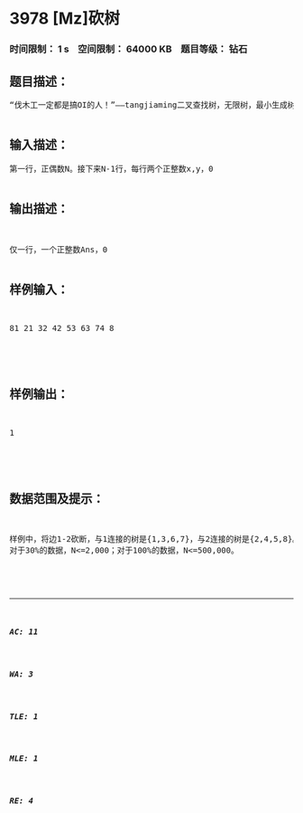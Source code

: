 # 3978 [Mz]砍树   
### 时间限制： 1 s&nbsp;&nbsp;&nbsp;&nbsp;空间限制： 64000 KB&nbsp;&nbsp;&nbsp;&nbsp;题目等级： 钻石  
## 题目描述：  

<pre>
“伐木工一定都是搞OI的人！”——tangjiaming二叉查找树，无限树，最小生成树，平衡树，线段树，主席树，树链剖分，树状数组……OI里的树太多，而以上似乎只是最简单的几个。为了表达对树的憎恨，不少OIer已经成为了伐木工，决心把一切树都砍成两半。（“还有一个东西叫作仙人掌。”——jrMz）现在有一棵结点数为N的树，N是偶数，伐木工HR想要选择一条边，把它砍断，这样整棵树就分成了两半，这两半应该同样是树。然而，HR是个完美主义者，如果砍出来的两棵半树的结点数不同，后果很严重！你的任务是帮助HR选择那条合适的边，使得两棵半树的结点数都恰好是N/2。  

</pre>
  
  
## 输入描述：  

<pre>
第一行，正偶数N。接下来N-1行，每行两个正整数x,y，0<x,y<=N，表示这棵树的各边。  

</pre>
  
  
## 输出描述：  

<pre>
仅一行，一个正整数Ans，0<Ans<N，表示输入文件中的第Ans条边，即第Ans+1行所对应的边应该被砍断。如果找不到合适的边，输出"HR gets crazy!"。
</pre>
  
  
## 样例输入：  

<pre>
81 21 32 42 53 63 74 8  

</pre>
  
  
## 样例输出：  

<pre>
1  

</pre>
  
  
## 数据范围及提示：  

<pre>
样例中，将边1-2砍断，与1连接的树是{1,3,6,7}，与2连接的树是{2,4,5,8}。  
对于30%的数据，N<=2,000；对于100%的数据，N<=500,000。  

</pre>
  
  
***  

##### AC: 11  
##### WA: 3  
##### TLE: 1  
##### MLE: 1  
##### RE: 4  
